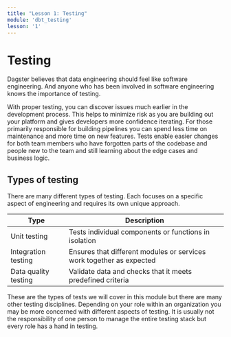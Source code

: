 ```yaml
---
title: "Lesson 1: Testing"
module: 'dbt_testing'
lesson: '1'
---
```


# Testing

Dagster believes that data engineering should feel like software engineering. And anyone who has been involved in software engineering knows the importance of testing.

With proper testing, you can discover issues much earlier in the development process. This helps to minimize risk as you are building out your platform and gives developers more confidence iterating. For those primarily responsible for building pipelines you can spend less time on maintenance and more time on new features. Tests enable easier changes for both team members who have forgotten parts of the codebase and people new to the team and still learning about the edge cases and business logic.

## Types of testing

There are many different types of testing. Each focuses on a specific aspect of engineering and requires its own unique approach.

| Type | Description |
| --- | --- |
| Unit testing | Tests individual components or functions in isolation |
| Integration testing | Ensures that different modules or services work together as expected |
| Data quality testing | Validate data and checks that it meets predefined criteria |

These are the types of tests we will cover in this module but there are many other testing disciplines. Depending on your role within an organization you may be more concerned with different aspects of testing. It is usually not the responsibility of one person to manage the entire testing stack but every role has a hand in testing.